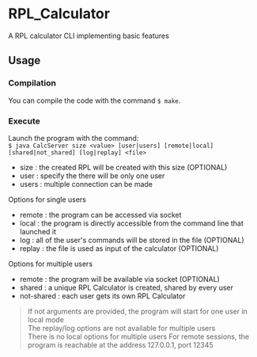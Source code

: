 # RPL_Calculator
A RPL calculator CLI implementing basic features



## Usage


### Compilation

You can compile the code with the command `$ make`.


### Execute

Launch the program with the command:  
`$ java CalcServer size <value> [user|users] [remote|local] [shared|not_shared] [log|replay] <file>`

- size <value> : the created RPL will be created with this size (OPTIONAL)
- user : specify the there will be only one user
- users : multiple connection can be made


Options for single users  
- remote : the program can be accessed via socket
- local : the program is directly accessible from the command line that launched it
- log <file> : all of the user's commands will be stored in the file (OPTIONAL)
- replay <file> : the file is used as input of the calculator (OPTIONAL)

Options for multiple users

- remote : the program will be available via socket (OPTIONAL)
- shared : a unique RPL Calculator is created, shared by every user
- not-shared : each user gets its own RPL Calculator

> If not arguments are provided, the program will start for one user in local mode  
> The replay/log options are not available for multiple users  
> There is no local options for multiple users
> For remote sessions, the program is reachable at the address 127.0.0.1, port 12345

